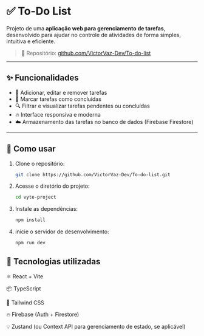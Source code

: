 # ✅ To-Do List

Projeto de uma **aplicação web para gerenciamento de tarefas**, desenvolvido para ajudar no controle de atividades de forma simples, intuitiva e eficiente.

> 🔗 Repositório: [github.com/VictorVaz-Dev/To-do-list](https://github.com/VictorVaz-Dev/To-do-list)

---

## ✨ Funcionalidades

- 📝 Adicionar, editar e remover tarefas  
- 📌 Marcar tarefas como concluídas  
- 🔍 Filtrar e visualizar tarefas pendentes ou concluídas  
- 🔥 Interface responsiva e moderna  
- ☁️ Armazenamento das tarefas no banco de dados (Firebase Firestore)  

---

## 🚀 Como usar

1. Clone o repositório:
   ```bash
   git clone https://github.com/VictorVaz-Dev/To-do-list.git
   
2. Acesse o diretório do projeto:
   ```bash
   cd vyte-project
   
3. Instale as dependências:
   ```bash
   npm install
   
4. inicie o servidor de desenvolvimento:
   ```bash
   npm run dev
   
## 🧰 Tecnologias utilizadas

⚛️ React + Vite

📦 TypeScript

🎨 Tailwind CSS

🔥 Firebase (Auth + Firestore)

💡 Zustand (ou Context API para gerenciamento de estado, se aplicável)

